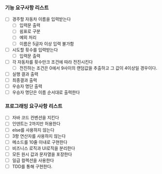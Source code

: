 ### 기능 요구사항 리스트

- [ ] 경주할 자동차 이름을 입력받는다
  - [ ] 입력문 출력
  - [ ] 쉼표로 구분
  - [ ] 예외 처리
  - [ ] 이름은 5글자 이상 입력 불가함
- [ ] 시도할 횟수를 입력받는다
  - [ ] 입력문 출력
- [ ] 각 자동차를 횟수만크 조건에 따라 전진시킨다
  - [ ] 전진하는 조건은 0에서 9사이의 랜덤값을 추출하고 그 값이 4이상일 경우이다.
- [ ] 실행 결과 출력
- [ ] 최종결과 출력
- [ ] 우승자 명단 출력
- [ ] 우승자 명단은 이름 순서대로 출력한다

### 프로그래밍 요구사항 리스트

- [ ] 자바 코드 컨벤션을 지킨다
- [ ] 인덴트는 2까지만 허용한다
- [ ] else를 사용하지 않는다
- [ ] 3항 연산자를 사용하지 않는다
- [ ] 메소드를 10줄 이내로 구현한다
- [ ] 비즈니스 로직과 UI로직을 분리한다
- [ ] 모든 원시 값과 문자열을 포장한다
- [ ] 일급 컬렉션을 사용한다
- [ ] TDD를 통해 구현한다.